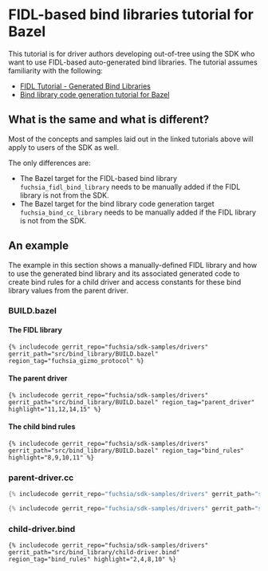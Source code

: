 # FIDL-based bind libraries tutorial for Bazel

This tutorial is for driver authors developing out-of-tree using the SDK who want to use FIDL-based
auto-generated bind libraries. The tutorial assumes familiarity with the following:

 * [FIDL Tutorial - Generated Bind Libraries](/docs/development/drivers/tutorials/fidl-tutorial.md#generated-bind-libraries)
 * [Bind library code generation tutorial for Bazel](/docs/development/sdk/bind-libraries-codegen-bazel.md)

## What is the same and what is different?

Most of the concepts and samples laid out in the linked tutorials above will apply
to users of the SDK as well.

The only differences are:

 * The Bazel target for the FIDL-based bind library `fuchsia_fidl_bind_library` needs to be
   manually added if the FIDL library is not from the SDK.
 * The Bazel target for the bind library code generation target `fuchsia_bind_cc_library` needs
   to be manually added if the FIDL library is not from the SDK.

## An example

The example in this section shows a manually-defined FIDL library and how to use the generated
bind library and its associated generated code to create bind rules for a child driver and
access constants for these bind library values from the parent driver.

### BUILD.bazel

#### The FIDL library

```bazel {:.devsite-disable-click-to-copy}
{% includecode gerrit_repo="fuchsia/sdk-samples/drivers" gerrit_path="src/bind_library/BUILD.bazel" region_tag="fuchsia_gizmo_protocol" %}
```

#### The parent driver

```bazel {:.devsite-disable-click-to-copy}
{% includecode gerrit_repo="fuchsia/sdk-samples/drivers" gerrit_path="src/bind_library/BUILD.bazel" region_tag="parent_driver" highlight="11,12,14,15" %}
```

#### The child bind rules

```bazel {:.devsite-disable-click-to-copy}
{% includecode gerrit_repo="fuchsia/sdk-samples/drivers" gerrit_path="src/bind_library/BUILD.bazel" region_tag="bind_rules" highlight="8,9,10,11" %}
```

### parent-driver.cc

```cpp {:.devsite-disable-click-to-copy}
{% includecode gerrit_repo="fuchsia/sdk-samples/drivers" gerrit_path="src/bind_library/parent-driver.cc" region_tag="bind_imports" highlight="1,3"%}

{% includecode gerrit_repo="fuchsia/sdk-samples/drivers" gerrit_path="src/bind_library/parent-driver.cc" region_tag="add_properties" adjust_indentation="auto" highlight="5,6,9,10" %}
```

### child-driver.bind

```none {:.devsite-disable-click-to-copy}
{% includecode gerrit_repo="fuchsia/sdk-samples/drivers" gerrit_path="src/bind_library/child-driver.bind" region_tag="bind_rules" highlight="2,4,8,10" %}
```
